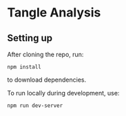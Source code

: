 # Tangle Analysis


## Setting up
After cloning the repo, run:
```
npm install
```
to download dependencies.

To run locally during development, use:
```
npm run dev-server
```






